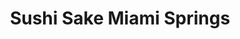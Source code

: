 ---
layout: place
title: Sushi Sake Miami Springs
permalink: /florida/miami-springs/sushi-sake-miami-springs.html
stateAbbr: FL
stateName: Florida
cityName: Miami Springs
seo:
  type: restaurant
  links: null
place_id: ChIJk_ue2Qe72YgRZ2lBHVcRJwI
photos:
  - name: >-
      places/ChIJk_ue2Qe72YgRZ2lBHVcRJwI/photos/AeeoHcLZmoFjn8ZN_GDHWuk25NRxUAjV39DS03MyUkbmlLmYYQdRy03Q5STGegQ6-yXTHBRptRHDNGk5lnbg3_CeQxWMQnOf5t4PQ0C8my3ykFfQgHooeg9rHLIR9gp08qeMzjMdMWBmfiLbp8UlknowPTuL1WUO5CdDPN1e7jY9dr1XjZqQJb93rdIL3WMuVCHtExMTPzqwXRTfkBFzHiG1fqMHFdgi-dwKdIm1BfTqRQfTpnDFM9FjQc3SwXqbP_F9HHfoHbhBk3F229HNYWHAIXZUdsikl1o8N5rzZQ16LEYSNNRRpUMNlxjpLqylBIULdNfc_MbrTOYaRtr8jwW3qlutpzNNM5cHKwl67Y5roDGBDcNrqft0JcvlkfgmUWI6P8CW7YLtlYBhivzAYTX5JV8Iv3Gl3uRh_9fLgu100BM1mVh1
    widthPx: 3024
    heightPx: 4032
    authorAttributions:
      - displayName: Ivan Riano
        uri: https://maps.google.com/maps/contrib/110055868268053803033
        photoUri: >-
          https://lh3.googleusercontent.com/a/ACg8ocJatXSwgBNdKAu4RSyZm9HhtiFfup1xkR_6WOE2BtFBXVM7tw=s100-p-k-no-mo
    flagContentUri: >-
      https://www.google.com/local/imagery/report/?cb_client=maps_api_places.places_api&image_key=!1e10!2sCIHM0ogKEICAgID-jf3UwQE&hl=en-US
    googleMapsUri: >-
      https://www.google.com/maps/place//data=!3m4!1e2!3m2!1sCIHM0ogKEICAgID-jf3UwQE!2e10!4m2!3m1!1s0x88d9bb07d99efb93:0x22711571d416967
  - name: >-
      places/ChIJk_ue2Qe72YgRZ2lBHVcRJwI/photos/AeeoHcIqa6we-JAtkN3o8RNApxCCA0Y8RZstw5t1ntURUD03QzwN5gQGTl6ZQMD0CpLLPiGDIvBd2Wgx36Akou4a3zDRkQHR7kLv114cNXJQ8KyoqwLPOKfsjK1I9BnDLDmRNy8dJHQONiZwkBnIWU2WnLmGJjoFycq2sfPhfofIfG-h8QJf-9G_SFhd9FBepX234RMx9i5nMfXmry8O-dFUrNg4v6WKDu7cbVEo12FBYkh2pEhHUlGpfQ6N9NsvLQ7sN1kJf2n5np0mSQNXm1_LXIhzkyF_cHA73nNPEMS-o-oDgc0dPkUuIgBw5hnPbPTMOY9cKW9WDRPx6nCXw5GCvif2DCAga55T0U2rdDC7o1ubFs8JWv_Iuoz_4y_9XwsGX9U8kSH7kfT1btuBqauwthpC7OU3_wgw_eHwxQ8HZegPEg
    widthPx: 4032
    heightPx: 3024
    authorAttributions:
      - displayName: Kenia Perez
        uri: https://maps.google.com/maps/contrib/108897595397143239121
        photoUri: >-
          https://lh3.googleusercontent.com/a/ACg8ocLvcJXENHoguo7u9uQU4G5qFULupOD8rVZH_QnJAgCEsFVqjA=s100-p-k-no-mo
    flagContentUri: >-
      https://www.google.com/local/imagery/report/?cb_client=maps_api_places.places_api&image_key=!1e10!2sCIHM0ogKEICAgMCIn9zuYA&hl=en-US
    googleMapsUri: >-
      https://www.google.com/maps/place//data=!3m4!1e2!3m2!1sCIHM0ogKEICAgMCIn9zuYA!2e10!4m2!3m1!1s0x88d9bb07d99efb93:0x22711571d416967
  - name: >-
      places/ChIJk_ue2Qe72YgRZ2lBHVcRJwI/photos/AeeoHcILq3mbcgPpjnW6cP7XwGAvfva1QYoDlTUYS-e8i9XkWaqYPTc_wGx70BtWrtynEiHZUueE0rJkiKuf2RP8FEqY1CPoOOkMcllIu-VcFGbfqUSYEpK1fzmWh2NfuY3EHnGzrSvWCPsk0cSeadOl-hmXNlOeiOGtvfqfDE4bhBbVhsqM2xChyW53L81hGHuWJpv0xWdh0TDPmqOyCJmTlpUslqsYSWW-eel4IqimJMZaFy0XYiXZi2ivGbf_sF6A5dkQuL8YvuZKAXLXuj384fstaXN_eyr19oh39L-49JHZcKRpsdxPYx84545lF5R9QEQVYGs4TA4Oab25EdgsGhTTYHwH9pqKLbZNAPs1hTtG9L0bVJsLwtlapey5Y2fpZv9sN6fxs3pOwoqxbly-1iqudCeg6rNZE6Mr_ov8hrc
    widthPx: 4800
    heightPx: 3600
    authorAttributions:
      - displayName: Maylin Del valle
        uri: https://maps.google.com/maps/contrib/103636116576854524095
        photoUri: >-
          https://lh3.googleusercontent.com/a-/ALV-UjUSaBOHYCwR8d4Y1nQkHkjXFg07OVIHbWm-1TXy6gJzMDLPHu8H=s100-p-k-no-mo
    flagContentUri: >-
      https://www.google.com/local/imagery/report/?cb_client=maps_api_places.places_api&image_key=!1e10!2sCIHM0ogKEICAgID7gJb9bQ&hl=en-US
    googleMapsUri: >-
      https://www.google.com/maps/place//data=!3m4!1e2!3m2!1sCIHM0ogKEICAgID7gJb9bQ!2e10!4m2!3m1!1s0x88d9bb07d99efb93:0x22711571d416967
  - name: >-
      places/ChIJk_ue2Qe72YgRZ2lBHVcRJwI/photos/AeeoHcKd4IRDbgU6CVP_3dfRn9U7O9F6iMRTAnciSb22lGZ0XU_7tR8Cn_UwCUJ30p4tlvtG8YjFfdg3mMzpnlHh-QzyY0Fb-jkjsFuEYOk0ZeGAljEO_h3pshiznaAZw31WKxjVpK8xfGqsRI8Bww7Z51DGri_QWxKwUpWSh4HZZ5vKtZaGOselHuCXM_qtAPHWIBQG06DNIPfzWyQHYh_m_4EXMZg0bCIU9pNepsfPiMAoNE0HD2rOoW4_ugIyID86e33O6uMXyCFWZOVqbdjCH7sfaHPPd1aWNgdj1q3ponj6KEYpfi7u_0KSIAj5_8IgZ1IbJ4nn2jrVQJiLuBm_nichtCVFf6fp1_OS0N7HLpQflh6ykR9VyPkrImVPEewwQy83mw2RCn7xQzSUIJkqHAsvepiidpc3bmDt_UMJS7t6XGk
    widthPx: 4800
    heightPx: 3600
    authorAttributions:
      - displayName: Driulys Gonzalez
        uri: https://maps.google.com/maps/contrib/114153801273679344489
        photoUri: >-
          https://lh3.googleusercontent.com/a/ACg8ocImXBaboeePGC-OrbisA8fG2E0mh5odUXLwD1QpHYtnQL23QA=s100-p-k-no-mo
    flagContentUri: >-
      https://www.google.com/local/imagery/report/?cb_client=maps_api_places.places_api&image_key=!1e10!2sCIHM0ogKEICAgIDnkYjuzQE&hl=en-US
    googleMapsUri: >-
      https://www.google.com/maps/place//data=!3m4!1e2!3m2!1sCIHM0ogKEICAgIDnkYjuzQE!2e10!4m2!3m1!1s0x88d9bb07d99efb93:0x22711571d416967
  - name: >-
      places/ChIJk_ue2Qe72YgRZ2lBHVcRJwI/photos/AeeoHcLaJJBeGyZw7YJufcQspY15bzPpBjfKeHbhdrHXuOA6S8XLtXscBx5fgDvRkf0ANKSxpXuUTAdSuVfhBkcfsiS23GnvllQwN6Zui5qu8RvRRmJeHlNVifHUrIqZdAH-huoZ2Lnf_gSmJGcCIsI7pPpZd9CDKh_uL3ratbGYqRDUb2-VIE00YtpQAjQ_oyCZXvzIf2qFPcHo0HIwgKSIKczYNJ4rzib8YVCc0Myf5et7yvljryBZVJKEl7rRlW4SJH82UzswuWF-MNdgnIvg-00UrfnVTNpJZCpPoIh933FdO6o3pQyATvw4qK6RYtJJBweAtfkB8ep0cLsf1JO-YFyYSaOCDXMwrkO9hh8V2RA8_ivWMlovG2KT8LcI5DRZQNNwInVoxZz_bY_0pyiZvAfkDW9DYfbpfMwFY0Nb-KGs25BM
    widthPx: 3024
    heightPx: 4032
    authorAttributions:
      - displayName: Gus
        uri: https://maps.google.com/maps/contrib/108303070390309132007
        photoUri: >-
          https://lh3.googleusercontent.com/a-/ALV-UjVjAudXCXwTVR7OjYDk_BGp1Lle4PLfEn83IcftZ_9GN00nVX8P=s100-p-k-no-mo
    flagContentUri: >-
      https://www.google.com/local/imagery/report/?cb_client=maps_api_places.places_api&image_key=!1e10!2sCIHM0ogKEICAgMDIs46A1gE&hl=en-US
    googleMapsUri: >-
      https://www.google.com/maps/place//data=!3m4!1e2!3m2!1sCIHM0ogKEICAgMDIs46A1gE!2e10!4m2!3m1!1s0x88d9bb07d99efb93:0x22711571d416967
  - name: >-
      places/ChIJk_ue2Qe72YgRZ2lBHVcRJwI/photos/AeeoHcJb5vJcW7NzTrWQLSlH8YQDMfQ0yV-TOMtlwHdL-WPvn7TVpBe3J6UDJJgxCA58XlwnAGpzXZ5tQr3RD4qxkqdkiCxh4b3OLBF2kimGElqnKPII_ycAE1Pnc5gvSw4JKn6qQgdzKSFXockgqVAPEYpsA-ibe-3eCWwkpEQDmzUumydZnuoTQDB7HWD8eFHZ40y-chmOQITDi8yiSfGoVMFRbOKOyAIpJ1HMQsr53cSRj8uQz09wHtnwOPFOnfcAeAdUxZu75NnL02IWe7-CwQFcX-hjkfStvCal8oFC1SkjpIrtR9Yt6FXyIc0flJ6Zegndx1Km5Ay9Jo9dySRTJUydrU8DLt7EConTm7IoUQCk8mcntETrd-U0AiaHCykNcBzAwIYlogQWJUvI9jivUzTrP_v82iZrqrHWyahVGC0oWA
    widthPx: 4080
    heightPx: 3072
    authorAttributions:
      - displayName: Bethany Ashmore
        uri: https://maps.google.com/maps/contrib/104036178335893826731
        photoUri: >-
          https://lh3.googleusercontent.com/a/ACg8ocL5jD5g5h7lp8PvKEuPOKusjoYQthEuxGyjfVQmfRmQaCHVew=s100-p-k-no-mo
    flagContentUri: >-
      https://www.google.com/local/imagery/report/?cb_client=maps_api_places.places_api&image_key=!1e10!2sCIHM0ogKEICAgMDA1v7qOA&hl=en-US
    googleMapsUri: >-
      https://www.google.com/maps/place//data=!3m4!1e2!3m2!1sCIHM0ogKEICAgMDA1v7qOA!2e10!4m2!3m1!1s0x88d9bb07d99efb93:0x22711571d416967
  - name: >-
      places/ChIJk_ue2Qe72YgRZ2lBHVcRJwI/photos/AeeoHcI8b8PlMv_f7gtWNv9hTbJGl4pTLKXJWjw9CJSgUZUGDezx1Vl6-Qzcb8E_WwaICYU1yh9HKiBu_Uu4LCmu7dA6WH3-0iFTOQV9icA1Yup1xigPq1l9cWmNZuE2JDxfDhaev_PO3hkcth35SRcJzf7jR0nAJsNu4RHUhZi852BB1m76YuE6VoHn8GP3sEzVRpP5ONT_7tAenTIfrVyWrQA04byoHHkUy5wNtdYtl9dAemdRC0mH8-kOvLnH1PVHXXGL7dCe1OmX31QA244YusgO-pqvn4hY9RyzfasvESUx4_WF9PlNQbcFaX_vjVSbjzV5g6HLS8WsJ3e5uAvxv_5gYQebrOR90Os-ZoFIxUUzBqF399Elxl6UGv8umH6a0Tupc043s3zEn9Q7aT4Bq9Ztuv7edGNNbgHjZ3A
    widthPx: 3600
    heightPx: 4800
    authorAttributions:
      - displayName: Aramis Alonso
        uri: https://maps.google.com/maps/contrib/117195518188144974062
        photoUri: >-
          https://lh3.googleusercontent.com/a/ACg8ocIietUscv64xiwDTIHsGMdDwEr-oUPIs4p9FV7rU93MNXo73Q=s100-p-k-no-mo
    flagContentUri: >-
      https://www.google.com/local/imagery/report/?cb_client=maps_api_places.places_api&image_key=!1e10!2sCIHM0ogKEICAgIC35IEd&hl=en-US
    googleMapsUri: >-
      https://www.google.com/maps/place//data=!3m4!1e2!3m2!1sCIHM0ogKEICAgIC35IEd!2e10!4m2!3m1!1s0x88d9bb07d99efb93:0x22711571d416967
  - name: >-
      places/ChIJk_ue2Qe72YgRZ2lBHVcRJwI/photos/AeeoHcIY_Qs_GKxIl6DcjqxY9rZZNwwx4cvT1ocFFEuHyqFpkH1D-mpHI0MbZ3C9LmATWD7YSVqS2svXz1R3acPXpAMfPCZ9mm6YuzPbHYPv64ApPh1eWR-i_Rnbv5ZBmrJ0x_jy6h07ijylP8P_6vXMYD4WLnAJ34mDSi-IPyg3d3e8U7fUvKzeAYmMzqXGcFdxtWTdvH9mwA_RmhME6EsxYVuSHh6TaItIKeIGKHpjzBg5ZLA8kqe_oRD3qacEcC1icpjKDXb49BtWDDF6HxKlc76w26kDM-Y5jfDDJpiz_3RNtjDKw_oxNbRIoAEvlAyVP5rkBEkKKWL8J2j7JLgkCZ893Uq-cQ_ENAofPaMDmUZIdme61FxWDZJuptaMj4sgJMKl35J0bp7KLN5OedvgMGIcd_yThzyVVLkONZU9pvLjmD4
    widthPx: 3060
    heightPx: 4080
    authorAttributions:
      - displayName: Ricardo Arias
        uri: https://maps.google.com/maps/contrib/115714870865745024453
        photoUri: >-
          https://lh3.googleusercontent.com/a/ACg8ocLW-sSdOBlT8LTqfjhH2Xdnrb9mji_ELdNzwLnx2dH3kr5mlA=s100-p-k-no-mo
    flagContentUri: >-
      https://www.google.com/local/imagery/report/?cb_client=maps_api_places.places_api&image_key=!1e10!2sCIHM0ogKEICAgICfv-D2pgE&hl=en-US
    googleMapsUri: >-
      https://www.google.com/maps/place//data=!3m4!1e2!3m2!1sCIHM0ogKEICAgICfv-D2pgE!2e10!4m2!3m1!1s0x88d9bb07d99efb93:0x22711571d416967
  - name: >-
      places/ChIJk_ue2Qe72YgRZ2lBHVcRJwI/photos/AeeoHcLKFodNhZB9rmWUQMiZyiDKLhMgt5hFN4zIRuEEzRv_ZMzpG9cAxRWg394saC_MMnPigCxsRfqrzU6gqHHEHnXoPQ9vK94TbKAux9N1BDG_nX88PsXrGGGpFpxATmFR8hTbIRU6ehwr0US-h1-ufMYZVl9Fnf-uxTH8wnleH6f7DSsEg0w30ZfkggGQszNHRk4LwcCPRwUjpjazEoR3_2clfCQsDIp9yTMjk870tdaAhvV5hyzj7wMSQtSJUXmDhpkiHW6rkpy6kXiJPqR6BNQMd2FnZ0sOR16TlRxFKgVhpZ6_lAqKySY0Glq2cThCG8SrqoAUaxa6H73FfHokPNX0vwOMwS8F6KISDcEDVqmnuKy-Y7AwNsf_CbRet7DBhLG0sKMva-3YKN8KL3F3wtZt0yZed75jxjzReg0Dw4GmGlLU
    widthPx: 4000
    heightPx: 3000
    authorAttributions:
      - displayName: Sam
        uri: https://maps.google.com/maps/contrib/105234169957288512744
        photoUri: >-
          https://lh3.googleusercontent.com/a-/ALV-UjWlzyh4YWsvNDHi9Lm2-R0GV0DFa9JlF0zEmBFNncA9FAkOm0waig=s100-p-k-no-mo
    flagContentUri: >-
      https://www.google.com/local/imagery/report/?cb_client=maps_api_places.places_api&image_key=!1e10!2sCIHM0ogKEICAgICrvoCVqQE&hl=en-US
    googleMapsUri: >-
      https://www.google.com/maps/place//data=!3m4!1e2!3m2!1sCIHM0ogKEICAgICrvoCVqQE!2e10!4m2!3m1!1s0x88d9bb07d99efb93:0x22711571d416967
  - name: >-
      places/ChIJk_ue2Qe72YgRZ2lBHVcRJwI/photos/AeeoHcIkr3fCxcrEqRAUVL3BVpH8qvsrISokDqsEtJ0_HT8qdZl63icM6dXmSNlmYwRgppm3VNA2Ov0I0i6WPt4NKtmux_CeRnw8dYJlXklAVJ9BpopMStSHBemDPTjYa06IKQdAYzVS_oxfUS9GZMJfbGTeX0v-83T6Hp-4xRbQnWcDVouADmKrnNxT8ZkWV1UMJF6X12CFp6TJ7oZoa0PuTHXAHEpGypCk7LYDoBFHq-wWEoR7bk27_QsxNK9852nwC_EdeXroX0Z_6Tlc1dfZuTkENgdzjkzG-mzI2KTFL_qE5NniYr5--oDw4q74SbFpbH4IQW2aUOv9WuwIQr-VUKpDkglvymaej-pwHW_aybSVilAJC3EBiGB7usYIlQNexxCUcClUCyx_-PPwh0Psg4B6UlrlWBOOr2fiQJ7IPNUe-Q
    widthPx: 4000
    heightPx: 3000
    authorAttributions:
      - displayName: Sam
        uri: https://maps.google.com/maps/contrib/105234169957288512744
        photoUri: >-
          https://lh3.googleusercontent.com/a-/ALV-UjWlzyh4YWsvNDHi9Lm2-R0GV0DFa9JlF0zEmBFNncA9FAkOm0waig=s100-p-k-no-mo
    flagContentUri: >-
      https://www.google.com/local/imagery/report/?cb_client=maps_api_places.places_api&image_key=!1e10!2sCIHM0ogKEICAgICrvoCVKQ&hl=en-US
    googleMapsUri: >-
      https://www.google.com/maps/place//data=!3m4!1e2!3m2!1sCIHM0ogKEICAgICrvoCVKQ!2e10!4m2!3m1!1s0x88d9bb07d99efb93:0x22711571d416967
address: 1 Westward Dr Bay 1, Miami Springs, FL 33166, USA
street: 1 Westward Dr Bay 1
city: Miami Springs
state: FL
zip: '33166'
country: USA
neighborhood: null
latitude: '25.821593'
longitude: '-80.282350'
accessibility_options:
  wheelchairAccessibleParking: true
  wheelchairAccessibleEntrance: true
  wheelchairAccessibleRestroom: true
  wheelchairAccessibleSeating: true
business_status: OPERATIONAL
name: Sushi Sake Miami Springs
google_maps_links:
  directionsUri: >-
    https://www.google.com/maps/dir//''/data=!4m7!4m6!1m1!4e2!1m2!1m1!1s0x88d9bb07d99efb93:0x22711571d416967!3e0
  placeUri: https://maps.google.com/?cid=155111778018224487
  writeAReviewUri: >-
    https://www.google.com/maps/place//data=!4m3!3m2!1s0x88d9bb07d99efb93:0x22711571d416967!12e1
  reviewsUri: >-
    https://www.google.com/maps/place//data=!4m4!3m3!1s0x88d9bb07d99efb93:0x22711571d416967!9m1!1b1
  photosUri: >-
    https://www.google.com/maps/place//data=!4m3!3m2!1s0x88d9bb07d99efb93:0x22711571d416967!10e5
primary_type: Sushi Restaurant
opening_hours:
  regular: null
  current: null
secondary_opening_hours:
  regular:
    weekdayDescriptions: null
    type: null
  current:
    weekdayDescriptions: null
    type: null
phone: null
price_level: null
price_range: null
rating: null
rating_count: 0
website: null
description: >-
  About Sushi Sake in Miami Springs, FL$$$Sushi Sake Miami Springs in Miami
  Springs, FL, offers a welcoming atmosphere for those seeking fresh
  Japanese-inspired cuisine in a cozy setting. This spot stands out with its
  thoughtful accessibility features, including wheelchair-friendly parking,
  entrances, restrooms, and seating, making it an inclusive choice for all
  diners. Patrons can enjoy a variety of classic sushi rolls and flavorful
  dishes that highlight quality ingredients and authentic flavors, perfect for a
  casual meal. Located conveniently near local hotspots, it's an ideal stop for
  anyone exploring top sushi options in the area, blending tradition with
  everyday convenience.
generative_summary: >-
  About Sushi Sake in Miami Springs, FL$$$Sushi Sake Miami Springs in Miami
  Springs, FL, offers a welcoming atmosphere for those seeking fresh
  Japanese-inspired cuisine in a cozy setting. This spot stands out with its
  thoughtful accessibility features, including wheelchair-friendly parking,
  entrances, restrooms, and seating, making it an inclusive choice for all
  diners. Patrons can enjoy a variety of classic sushi rolls and flavorful
  dishes that highlight quality ingredients and authentic flavors, perfect for a
  casual meal. Located conveniently near local hotspots, it's an ideal stop for
  anyone exploring top sushi options in the area, blending tradition with
  everyday convenience.
generative_disclosure: Summarized by AI using the Grok-3-Mini model.
reviews: null
review_summary: >-
  What People Are Saying$$$While specific reviews for this spot are limited,
  feedback from similar sushi places near Miami Springs suggests that visitors
  often praise the fresh flavors and welcoming vibe of such eateries. Folks
  searching for reliable sushi options appreciate the straightforward menu that
  delivers on taste without overwhelming choices, making it a go-to for quick
  and satisfying meals. Overall, the accessible setup and focus on quality
  ingredients seem to resonate well, offering a comfortable experience for
  groups or solo diners alike. If you're on the hunt for great sushi close by,
  this place appears to hit the mark with its approachable style and potential
  for solid, everyday enjoyment. Keep in mind, it's always worth checking for
  the latest buzz to confirm it lives up to expectations.
review_disclosure: Summarized by AI using the Grok-3-Mini model.
parking_options: null
payment_options: null
allow_dogs: null
curbside_pickup: null
delivery: null
dine_in: null
good_for_children: null
good_for_groups: null
good_for_sports: null
live_music: null
menu_for_children: null
outdoor_seating: null
reservable: null
restroom: null
serves_beer: null
serves_breakfast: null
serves_brunch: null
serves_cocktails: null
serves_coffee: null
serves_dinner: null
serves_dessert: null
serves_lunch: null
serves_vegetarian_food: null
serves_wine: null
takeout: null
update_category: pro
places_description: null

---